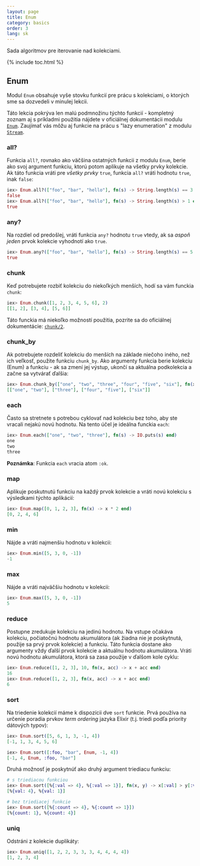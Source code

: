 ```yaml
---
layout: page
title: Enum
category: basics
order: 3
lang: sk
---
```


Sada algoritmov pre iterovanie nad kolekciami.

{% include toc.html %}

## Enum

Modul `Enum` obsahuje vyše stovku funkcií pre prácu s kolekciami, o ktorých sme sa dozvedeli v minulej lekcii.

Táto lekcia pokrýva len malú podmnožinu týchto funkcií - kompletný zoznam aj s príkladmi použitia nájdete v oficiálnej dokumentácii modulu [`Enum`](http://elixir-lang.org/docs/stable/elixir/Enum.html). Zaujímať vás môžu aj funkcie na prácu s "lazy enumeration" z modulu [`Stream`](http://elixir-lang.org/docs/stable/elixir/Stream.html).

### all?

Funkcia `all?`, rovnako ako väčšina ostatných funkcii z modulu `Enum`, berie ako svoj argument funkciu, ktorú potom aplikuje na všetky prvky kolekcie. Ak táto funkcia vráti pre *všetky prvky* `true`, funkcia `all?` vráti hodnotu `true`, inak `false`:

```elixir
iex> Enum.all?(["foo", "bar", "hello"], fn(s) -> String.length(s) == 3 end)
false
iex> Enum.all?(["foo", "bar", "hello"], fn(s) -> String.length(s) > 1 end)
true
```

### any?

Na rozdiel od predošlej, vráti funkcia `any?` hodnotu `true` vtedy, ak sa *aspoň jeden* prvok kolekcie vyhodnotí ako `true`.

```elixir
iex> Enum.any?(["foo", "bar", "hello"], fn(s) -> String.length(s) == 5 end)
true
```

### chunk

Keď potrebujete rozbiť kolekciu do niekoľkých menších, hodí sa vám funckia `chunk`:

```elixir
iex> Enum.chunk([1, 2, 3, 4, 5, 6], 2)
[[1, 2], [3, 4], [5, 6]]
```

Táto funckia má niekoľko možností použitia, pozrite sa do oficiálnej dokumentácie: [`chunk/2`](http://elixir-lang.org/docs/stable/elixir/Enum.html#chunk/2).

### chunk_by

Ak potrebujete rozdeliť kolekciu do menších na základe niečoho iného, než ich veľkosť, použite funkciu `chunk_by`. Ako argumenty funkcia berie kolekciu (Enum) a funkciu - ak sa zmení jej výstup, ukončí sa aktuálna podkolekcia a začne sa vytvárať ďalšia:

```elixir
iex> Enum.chunk_by(["one", "two", "three", "four", "five", "six"], fn(x) -> String.length(x) end)
[["one", "two"], ["three"], ["four", "five"], ["six"]]
```

### each

Často sa stretnete s potrebou cyklovať nad kolekciu bez toho, aby ste vracali nejakú novú hodnotu. Na tento účel je ideálna funckia `each`:

```elixir
iex> Enum.each(["one", "two", "three"], fn(s) -> IO.puts(s) end)
one
two
three
```

__Poznámka__: Funkcia `each` vracia atom `:ok`.

### map

Aplikuje poskutnutú funkciu na každý prvok kolekcie a vráti novú kolekciu s výsledkami týchto aplikácií:

```elixir
iex> Enum.map([0, 1, 2, 3], fn(x) -> x * 2 end)
[0, 2, 4, 6]
```

### min

Nájde a vráti najmenšiu hodnotu v kolekcii:

```elixir
iex> Enum.min([5, 3, 0, -1])
-1
```

### max

Nájde a vráti najväčšiu hodnotu v kolekcii:

```elixir
iex> Enum.max([5, 3, 0, -1])
5
```

### reduce

Postupne zredukuje kolekciu na jedinú hodnotu. Na vstupe očakáva kolekciu, počiatočnú hodnotu akumulátora (ak žiadna nie je poskytnutá, použije sa prvý prvok kolekcie) a funkciu. Táto funkcia dostane ako argumenty vždy ďalší prvok kolekcie a aktuálnu hodnotu akumulátora. Vráti novú hodnotu akumulátora, ktorá sa zasa použije v ďalšom kole cyklu:

```elixir
iex> Enum.reduce([1, 2, 3], 10, fn(x, acc) -> x + acc end)
16
iex> Enum.reduce([1, 2, 3], fn(x, acc) -> x + acc end)
6
```

### sort

Na triedenie kolekcií máme k dispozícii dve `sort` funkcie. Prvá používa na určenie poradia prvkov *term ordering* jazyka Elixir (t.j. triedi podľa priority dátových typov):

```elixir
iex> Enum.sort([5, 6, 1, 3, -1, 4])
[-1, 1, 3, 4, 5, 6]

iex> Enum.sort([:foo, "bar", Enum, -1, 4])
[-1, 4, Enum, :foo, "bar"]
```

Druhá možnosť je poskytnúť ako druhý argument triediacu funkciu:

```elixir
# s triediacou funkciou
iex> Enum.sort([%{:val => 4}, %{:val => 1}], fn(x, y) -> x[:val] > y[:val] end)
[%{val: 4}, %{val: 1}]

# bez triediacej funkcie
iex> Enum.sort([%{:count => 4}, %{:count => 1}])
[%{count: 1}, %{count: 4}]
```

### uniq

Odstráni z kolekcie duplikáty:

```elixir
iex> Enum.uniq([1, 2, 2, 3, 3, 3, 4, 4, 4, 4])
[1, 2, 3, 4]
```
